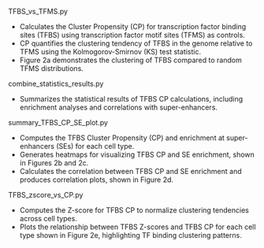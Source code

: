 TFBS_vs_TFMS.py
- Calculates the Cluster Propensity (CP) for transcription factor binding sites (TFBS) using transcription factor motif sites (TFMS) as controls.
- CP quantifies the clustering tendency of TFBS in the genome relative to TFMS using the Kolmogorov-Smirnov (KS) test statistic.
- Figure 2a demonstrates the clustering of TFBS compared to random TFMS distributions.

combine_statistics_results.py
- Summarizes the statistical results of TFBS CP calculations, including enrichment analyses and correlations with super-enhancers.

summary_TFBS_CP_SE_plot.py
- Computes the TFBS Cluster Propensity (CP) and enrichment at super-enhancers (SEs) for each cell type.
- Generates heatmaps for visualizing TFBS CP and SE enrichment, shown in Figures 2b and 2c.
- Calculates the correlation between TFBS CP and SE enrichment and produces correlation plots, shown in Figure 2d.

TFBS_zscore_vs_CP.py
- Computes the Z-score for TFBS CP to normalize clustering tendencies across cell types.
- Plots the relationship between TFBS Z-scores and TFBS CP for each cell type shown in Figure 2e, highlighting TF binding clustering patterns.

